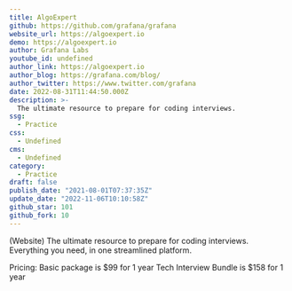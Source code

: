 ```yaml
---
title: AlgoExpert
github: https://github.com/grafana/grafana
website_url: https://algoexpert.io
demo: https://algoexpert.io
author: Grafana Labs
youtube_id: undefined
author_link: https://algoexpert.io
author_blog: https://grafana.com/blog/
author_twitter: https://www.twitter.com/grafana
date: 2022-08-31T11:44:50.000Z
description: >-
  The ultimate resource to prepare for coding interviews.
ssg:
  - Practice
css:
  - Undefined
cms:
  - Undefined
category:
  - Practice
draft: false
publish_date: "2021-08-01T07:37:35Z"
update_date: "2022-11-06T10:10:58Z"
github_star: 101
github_fork: 10
---
```


(Website) The ultimate resource to prepare for coding interviews.
Everything you need, in one streamlined platform.

Pricing:
Basic package is $99 for 1 year
Tech Interview Bundle is $158 for 1 year
